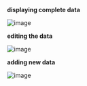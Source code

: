 **displaying complete data**

![image](https://github.com/user-attachments/assets/a597b384-3ac9-4127-acad-9b2e4e4b66e5)


**editing the data**

![image](https://github.com/user-attachments/assets/f605397d-d47d-4b58-b40b-e481c2d4c941)


**adding new data**

![image](https://github.com/user-attachments/assets/37597193-a7b7-4486-8534-97640c6e868a)


**<!-- still need to work on delete data api-->**
